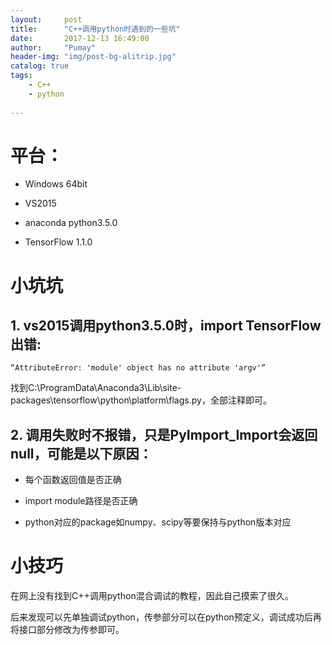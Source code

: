 ```yaml
---
layout:     post
title:      "C++调用python时遇到的一些坑"
date:       2017-12-13 16:49:00
author:     "Pumay"
header-img: "img/post-bg-alitrip.jpg"
catalog: true
tags:
    - C++
    - python
    
---
```


# 平台：

- Windows 64bit

- VS2015

- anaconda python3.5.0

- TensorFlow 1.1.0

# 小坑坑

## 1. vs2015调用python3.5.0时，import TensorFlow出错:

`“AttributeError: 'module' object has no attribute 'argv'” `

找到C:\ProgramData\Anaconda3\Lib\site-packages\tensorflow\python\platform\flags.py，全部注释即可。

## 2. 调用失败时不报错，只是PyImport_Import会返回null，可能是以下原因：

- 每个函数返回值是否正确

- import module路径是否正确

- python对应的package如numpy、scipy等要保持与python版本对应

# 小技巧

在网上没有找到C++调用python混合调试的教程，因此自己摸索了很久。

后来发现可以先单独调试python，传参部分可以在python预定义，调试成功后再将接口部分修改为传参即可。
